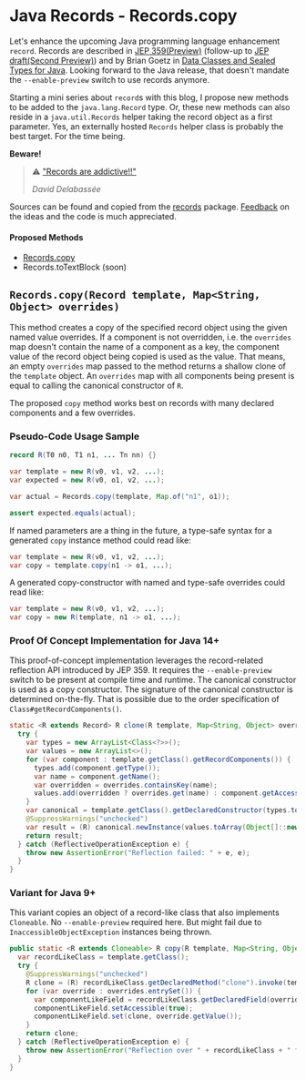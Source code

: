 # Java Records - Records.copy

Let's enhance the upcoming Java programming language enhancement `record`.
Records are described in [JEP 359(Preview)](https://openjdk.java.net/jeps/359) (follow-up to [JEP draft(Second Preview)](https://openjdk.java.net/jeps/8242303)) and by Brian Goetz in [Data Classes and Sealed Types for Java](https://cr.openjdk.java.net/~briangoetz/amber/datum.html).
Looking forward to the Java release, that doesn't mandate the `--enable-preview` switch to use records anymore.

Starting a mini series about `record`s with this blog, I propose new methods to be added to the `java.lang.Record` type.
Or, these new methods can also reside in a `java.util.Records` helper taking the record object as a first parameter.
Yes, an externally hosted `Records` helper class is probably the best target.
For the time being.

**Beware!**

> ⚠ ["Records are addictive!!"](https://twitter.com/delabassee/status/1255497443568955397)
>
> _David Delabassée_

Sources can be found and copied from the [records](https://github.com/sormuras/sormuras.github.io/tree/master/demo/test/records) package.
[Feedback](https://github.com/sormuras/sormuras.github.io/issues) on the ideas and the code is much appreciated. 

#### Proposed Methods

- [Records.copy](2020-05-05-records-copy.md)
- Records.toTextBlock (soon)

## `Records.copy(Record template, Map<String, Object> overrides)`

This method creates a copy of the specified record object using the given named value overrides.
If a component is not overridden, i.e. the `overrides` map doesn't contain the name of a component as a key, the component value of the record object being copied is used as the value.
That means, an empty `overrides` map passed to the method returns a shallow clone of the `template` object.
An `overrides` map with all components being present is equal to calling the canonical constructor of `R`.

The proposed `copy` method works best on records with many declared components and a few overrides.

### Pseudo-Code Usage Sample
```java
record R(T0 n0, T1 n1, ... Tn nn) {}

var template = new R(v0, v1, v2, ...);
var expected = new R(v0, o1, v2, ...);

var actual = Records.copy(template, Map.of("n1", o1));

assert expected.equals(actual);
```

If named parameters are a thing in the future, a type-safe syntax for a generated `copy` instance method could read like:

```java
var template = new R(v0, v1, v2, ...);
var copy = template.copy(n1 -> o1, ...);
```

A generated copy-constructor with named and type-safe overrides could read like:

```java
var template = new R(v0, v1, v2, ...);
var copy = new R(template, n1 -> o1, ...);
```

### Proof Of Concept Implementation for Java 14+

This proof-of-concept implementation leverages the record-related reflection API introduced by JEP 359.
It requires the `--enable-preview` switch to be present at compile time and runtime.
The canonical constructor is used as a copy constructor.
The signature of the canonical constructor is determined on-the-fly.
That is possible due to the order specification of `Class#getRecordComponents()`.

```java
static <R extends Record> R clone(R template, Map<String, Object> overrides) {
  try {
    var types = new ArrayList<Class<?>>();
    var values = new ArrayList<>();
    for (var component : template.getClass().getRecordComponents()) {
      types.add(component.getType());
      var name = component.getName();
      var overridden = overrides.containsKey(name);
      values.add(overridden ? overrides.get(name) : component.getAccessor().invoke(template));
    }
    var canonical = template.getClass().getDeclaredConstructor(types.toArray(Class[]::new));
    @SuppressWarnings("unchecked")
    var result = (R) canonical.newInstance(values.toArray(Object[]::new));
    return result;
  } catch (ReflectiveOperationException e) {
    throw new AssertionError("Reflection failed: " + e, e);
  }
}
```

### Variant for Java 9+

This variant copies an object of a record-like class that also implements `Cloneable`.
No `--enable-preview` required here.
But might fail due to `InaccessibleObjectException` instances being thrown.

```java
public static <R extends Cloneable> R copy(R template, Map<String, Object> overrides) {
  var recordLikeClass = template.getClass();
  try {
    @SuppressWarnings("unchecked")
    R clone = (R) recordLikeClass.getDeclaredMethod("clone").invoke(template);
    for (var override : overrides.entrySet()) {
      var componentLikeField = recordLikeClass.getDeclaredField(override.getKey());
      componentLikeField.setAccessible(true);
      componentLikeField.set(clone, override.getValue());
    }
    return clone;
  } catch (ReflectiveOperationException e) {
    throw new AssertionError("Reflection over " + recordLikeClass + " failed: " + e, e);
  }
}
```
